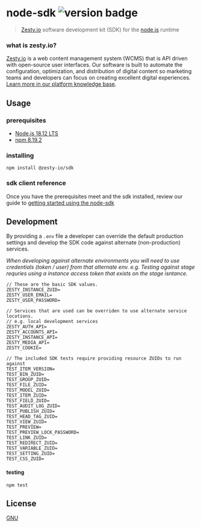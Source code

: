 # node-sdk ![version badge](https://img.shields.io/npm/v/@zesty-io/sdk)

> [Zesty.io](https://www.zesty.io/) software development kit (SDK) for the [node.js](https://nodejs.org/en/) runtime

### what is zesty.io?

[Zesty.io](https://www.zesty.io/) is a web content management system (WCMS) that is API driven with open-source user interfaces. Our software is built to automate the configuration, optimization, and distribution of digital content so marketing teams and developers can focus on creating excellent digital experiences. [Learn more in our platform knowledge base](https://zesty.org/).


## Usage

### prerequisites

- [Node.js 18.12 LTS](https://nodejs.org/dist/latest-v18.x/docs/api/)
- [npm 8.19.2](https://www.npmjs.com/package/npm/v/8.19.2)


### installing

```npm
npm install @zesty-io/sdk
```

### sdk client reference

Once you have the prerequisites meet and the sdk installed, review our guide to [getting started using the node-sdk](https://github.com/zesty-io/node-sdk/wiki)


## Development

By providing a `.env` file a developer can override the default production settings and develop the SDK code against alternate (non-production) services.

*When developing against alternate environments you will need to use credentials (token / user) from that alternate env. e.g. Testing against stage requries using a instance access token that exists on the stage isntance.*

```
// These are the basic SDK values. 
ZESTY_INSTANCE_ZUID=
ZESTY_USER_EMAIL=
ZESTY_USER_PASSWORD=

// Services that are used can be overriden to use alternate service locations.
// e.g. local development services
ZESTY_AUTH_API=
ZESTY_ACCOUNTS_API=
ZESTY_INSTANCE_API=
ZESTY_MEDIA_API=
ZESTY_COOKIE=

// The included SDK tests require providing resource ZUIDs to run against
TEST_ITEM_VERSION=
TEST_BIN_ZUID=
TEST_GROUP_ZUID=
TEST_FILE_ZUID=
TEST_MODEL_ZUID=
TEST_ITEM_ZUID=
TEST_FIELD_ZUID=
TEST_AUDIT_LOG_ZUID=
TEST_PUBLISH_ZUID=
TEST_HEAD_TAG_ZUID=
TEST_VIEW_ZUID=
TEST_PREVIEW=
TEST_PREVIEW_LOCK_PASSWORD=
TEST_LINK_ZUID=
TEST_REDIRECT_ZUID=
TEST_VARIABLE_ZUID=
TEST_SETTING_ZUID=
TEST_CSS_ZUID=
```

#### testing
```
npm test
```

## License

[GNU](https://www.gnu.org/licenses/gpl-3.0.en.html)
